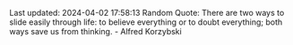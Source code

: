 Last updated: 2024-04-02 17:58:13
Random Quote: There are two ways to slide easily through life: to believe everything or to doubt everything; both ways save us from thinking. - Alfred Korzybski